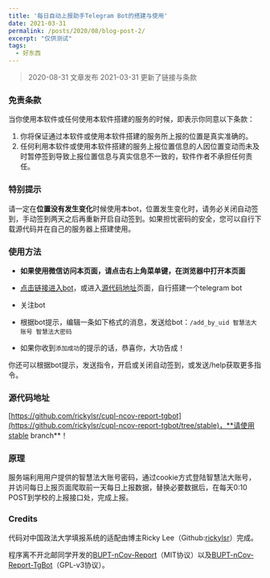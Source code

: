 ```yaml
---
title: '每日自动上报助手Telegram Bot的搭建与使用'
date: 2021-03-31
permalink: /posts/2020/08/blog-post-2/
excerpt: "仅供测试"
tags:
  - 好东西
---
```


> 2020-08-31 文章发布
> 2021-03-31 更新了链接与条款

### 免责条款

当你使用本软件或任何使用本软件搭建的服务的时候，即表示你同意以下条款：
1. 你将保证通过本软件或使用本软件搭建的服务所上报的位置是真实准确的。
2. 任何利用本软件或使用本软件搭建的服务上报位置信息的人因位置变动而未及时暂停签到导致上报位置信息与真实信息不一致的，软件作者不承担任何责任。

### 特别提示

请一定在**位置没有发生变化**时候使用本bot，位置发生变化时，请务必关闭自动签到，手动签到两天之后再重新开启自动签到。如果担忧密码的安全，您可以自行下载源代码并在自己的服务器上搭建使用。

### 使用方法

- **如果使用微信访问本页面，请点击右上角菜单键，在浏览器中打开本页面**

- [点击链接进入bot](https://t.me/cuplcovidbot)，或进入[源代码地址](https://github.com/rickylsr/cupl-ncov-report-tgbot/tree/stable)页面，自行搭建一个telegram bot

- 关注bot

- 根据bot提示，编辑一条如下格式的消息，发送给bot：`/add_by_uid 智慧法大账号 智慧法大密码`

- 如果你收到`添加成功`的提示的话，恭喜你，大功告成！

你还可以根据bot提示，发送指令，开启或关闭自动签到，或发送/help获取更多指令。

### 源代码地址

[https://github.com/rickylsr/cupl-ncov-report-tgbot](https://github.com/rickylsr/cupl-ncov-report-tgbot/tree/stable)，**请使用stable branch**！

### 原理

服务端利用用户提供的智慧法大账号密码，通过cookie方式登陆智慧法大账号，并访问每日上报页面爬取前一天每日上报数据，替换必要数据后，在每天0:10 POST到学校的上报接口处，完成上报。

### Credits

代码对中国政法大学填报系统的适配由博主Ricky Lee（Github:[rickylsr](https://github.com/rickylsr)）完成。

程序离不开北邮同学开发的[BUPT-nCov-Report](https://github.com/ipid/bupt-ncov-report)（MIT协议）以及[BUPT-nCov-Report-TgBot](https://github.com/Henryzhao96/bupt-ncov-report-tgbot)（GPL-v3协议）。
